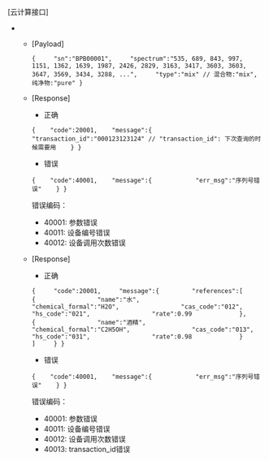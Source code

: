 [云计算接口]

 * [POST]: http://cloud.lqoptics.com/collie/api/v1/calculate
     * [Payload]

        `{
        ​    "sn":"BPB00001",
        ​    "spectrum":"535, 689, 843, 997, 1151, 1362, 1639, 1987, 2426, 2829, 3163, 3417, 3603, 3603, 3647, 3569, 3434, 3288, ...",
        ​    "type":"mix" // 混合物:"mix", 纯净物:"pure"
        }`

     * [Response]

         * 正确

        `{
        ​	"code":20001,
        ​	"message":{
        ​    		"transaction_id":"000123123124" // "transaction_id": 下次查询的时候需要用
        ​	}
        }`

        * 错误

        `{
        ​	"code":40001,
        ​	"message":{
        ​    		"err_msg":"序列号错误"
        ​	}
        }`

        错误编码：

        * 40001: 参数错误
        * 40011: 设备编号错误
        * 40012: 设备调用次数错误

    [GET]: http://cloud.lqoptics.com/collie/api/v1/calculate?sn="BPB00001"&transaction_id="000123123124"

    * [Response]

        - 正确

        `{
        ​    "code":20001,
        ​    "message":{
        ​        "references":[
        ​            {
        ​                "name":"水",
        ​                "chemical_formal":"H2O",
        ​                "cas_code":"012",
        ​                "hs_code":"021",
        ​                "rate":0.99
        ​            },
        ​            {
        ​                "name":"酒精",
        ​                "chemical_formal":"C2H5OH",
        ​                "cas_code":"013",
        ​                "hs_code":"031",
        ​                "rate":0.98
        ​            }
        ​        ]
        ​    }
        }`

        - 错误

        `{
        ​	"code":40001,
        ​	"message":{
        ​    		"err_msg":"序列号错误"
        ​	}
        }`

        错误编码：

        * 40001: 参数错误
        * 40011: 设备编号错误
        * 40012: 设备调用次数错误
        * 40013: transaction_id错误